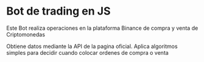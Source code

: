 # Bot de trading en JS

Este Bot realiza operaciones en la plataforma Binance de compra y venta de Criptomonedas

Obtiene datos mediante la API de la pagina oficial. Aplica algoritmos simples para decidir cuando colocar ordenes de compra o venta